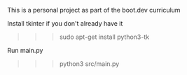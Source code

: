 This is a personal project as part of the boot.dev curriculum

Install tkinter if you don't already have it

>>> sudo apt-get install python3-tk

Run main.py

>>> python3 src/main.py

